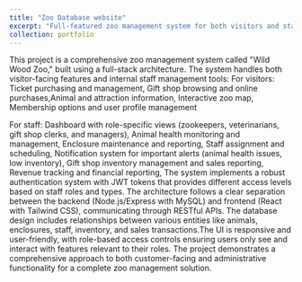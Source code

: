 ```yaml
---
title: "Zoo Database website"
excerpt: "Full-featured zoo management system for both visitors and staff operations.<br/><img src='/images/ZooDB.png'>"
collection: portfolio
---
```


This project is a comprehensive zoo management system called "Wild Wood Zoo," built using a full-stack architecture. The system handles both visitor-facing features and internal staff management tools:
For visitors: Ticket purchasing and management, Gift shop browsing and online purchases,Animal and attraction information, Interactive zoo map, Membership options and user profile management

For staff: Dashboard with role-specific views (zookeepers, veterinarians, gift shop clerks, and managers), Animal health monitoring and management, Enclosure maintenance and reporting, Staff assignment and scheduling, Notification system for important alerts (animal health issues, low inventory), Gift shop inventory management and sales reporting, Revenue tracking and financial reporting, The system implements a robust authentication system with JWT tokens that provides different access levels based on staff roles and types. The architecture follows a clear separation between the backend (Node.js/Express with MySQL) and frontend (React with Tailwind CSS), communicating through RESTful APIs. The database design includes relationships between various entities like animals, enclosures, staff, inventory, and sales transactions.The UI is responsive and user-friendly, with role-based access controls ensuring users only see and interact with features relevant to their roles. The project demonstrates a comprehensive approach to both customer-facing and administrative functionality for a complete zoo management solution.